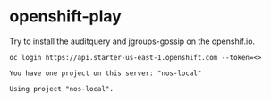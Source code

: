 # openshift-play

Try to install the auditquery and jgroups-gossip on the openshif.io.

```
oc login https://api.starter-us-east-1.openshift.com --token=<>

You have one project on this server: "nos-local"

Using project "nos-local".
```
